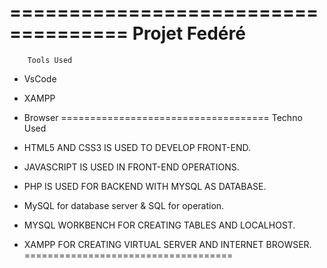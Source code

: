 ====================================
            Projet Fedéré
====================================
        Tools Used

- VsCode
- XAMPP
- Browser
====================================
        Techno Used

- HTML5 AND CSS3 IS USED TO DEVELOP FRONT-END.
- JAVASCRIPT IS USED IN FRONT-END OPERATIONS.
- PHP IS USED FOR BACKEND WITH MYSQL AS DATABASE.
- MySQL for database server & SQL for operation.
- MYSQL WORKBENCH FOR CREATING TABLES AND LOCALHOST.
- XAMPP FOR CREATING VIRTUAL SERVER AND INTERNET BROWSER.
====================================


